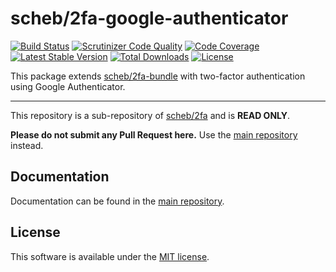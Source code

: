 scheb/2fa-google-authenticator
==============================

[![Build Status](https://travis-ci.org/scheb/2fa.svg?branch=master)](https://travis-ci.org/scheb/2fa)
[![Scrutinizer Code Quality](https://scrutinizer-ci.com/g/scheb/2fa/badges/quality-score.png?b=master)](https://scrutinizer-ci.com/g/scheb/2fa/?branch=master)
[![Code Coverage](https://scrutinizer-ci.com/g/scheb/2fa/badges/coverage.png?b=master)](https://scrutinizer-ci.com/g/scheb/2fa/?branch=master)
[![Latest Stable Version](https://poser.pugx.org/scheb/2fa-google-authenticator/v/stable.svg)](https://packagist.org/packages/scheb/2fa-google-authenticator)
[![Total Downloads](https://poser.pugx.org/scheb/2fa-google-authenticator/downloads)](https://packagist.org/packages/scheb/2fa-google-authenticator)
[![License](https://poser.pugx.org/scheb/2fa-google-authenticator/license.svg)](https://packagist.org/packages/scheb/2fa-google-authenticator)

This package extends [scheb/2fa-bundle](https://github.com/scheb/2fa-bundle) with two-factor authentication using Google
Authenticator.

---

This repository is a sub-repository of [scheb/2fa](https://github.com/scheb/2fa) and is **READ ONLY**.

**Please do not submit any Pull Request here.** Use the [main repository](https://github.com/scheb/2fa) instead.

Documentation
-------------
Documentation can be found in the [main repository](https://github.com/scheb/2fa/blob/master/doc/index.md).

License
-------
This software is available under the [MIT license](LICENSE).
